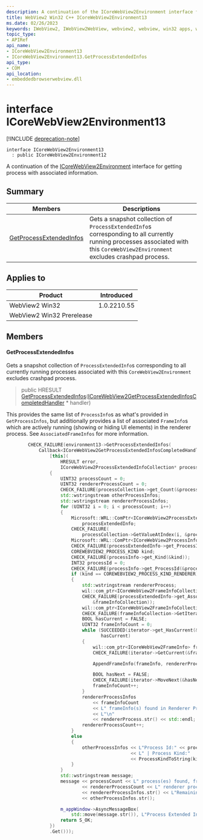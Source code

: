 ```yaml
---
description: A continuation of the ICoreWebView2Environment interface for getting process with associated information.
title: WebView2 Win32 C++ ICoreWebView2Environment13
ms.date: 02/26/2023
keywords: IWebView2, IWebView2WebView, webview2, webview, win32 apps, win32, edge, ICoreWebView2, ICoreWebView2Controller, browser control, edge html, ICoreWebView2Environment13
topic_type: 
- APIRef
api_name:
- ICoreWebView2Environment13
- ICoreWebView2Environment13.GetProcessExtendedInfos
api_type:
- COM
api_location:
- embeddedbrowserwebview.dll
---
```


# interface ICoreWebView2Environment13

[!INCLUDE [deprecation-note](../includes/deprecation-note.md)]

```
interface ICoreWebView2Environment13
  : public ICoreWebView2Environment12
```

A continuation of the [ICoreWebView2Environment](icorewebview2environment.md) interface for getting process with associated information.

## Summary

 Members                        | Descriptions
--------------------------------|---------------------------------------------
[GetProcessExtendedInfos](#getprocessextendedinfos) | Gets a snapshot collection of `ProcessExtendedInfo`s corresponding to all currently running processes associated with this `CoreWebView2Environment` excludes crashpad process.

## Applies to

Product                         | Introduced
--------------------------------|---------------------------------------------
WebView2 Win32            |    1.0.2210.55
WebView2 Win32 Prerelease |    

## Members

#### GetProcessExtendedInfos

Gets a snapshot collection of `ProcessExtendedInfo`s corresponding to all currently running processes associated with this `CoreWebView2Environment` excludes crashpad process.

> public HRESULT [GetProcessExtendedInfos](#getprocessextendedinfos)([ICoreWebView2GetProcessExtendedInfosCompletedHandler](icorewebview2getprocessextendedinfoscompletedhandler.md) * handler)

This provides the same list of `ProcessInfo`s as what's provided in `GetProcessInfos`, but additionally provides a list of associated `FrameInfo`s which are actively running (showing or hiding UI elements) in the renderer process. See `AssociatedFrameInfos` for more information.

```cpp
        CHECK_FAILURE(environment13->GetProcessExtendedInfos(
            Callback<ICoreWebView2GetProcessExtendedInfosCompletedHandler>(
                [this](
                    HRESULT error,
                    ICoreWebView2ProcessExtendedInfoCollection* processCollection) -> HRESULT
                {
                    UINT32 processCount = 0;
                    UINT32 rendererProcessCount = 0;
                    CHECK_FAILURE(processCollection->get_Count(&processCount));
                    std::wstringstream otherProcessInfos;
                    std::wstringstream rendererProcessInfos;
                    for (UINT32 i = 0; i < processCount; i++)
                    {
                        Microsoft::WRL::ComPtr<ICoreWebView2ProcessExtendedInfo>
                            processExtendedInfo;
                        CHECK_FAILURE(
                            processCollection->GetValueAtIndex(i, &processExtendedInfo));
                        Microsoft::WRL::ComPtr<ICoreWebView2ProcessInfo> processInfo;
                        CHECK_FAILURE(processExtendedInfo->get_ProcessInfo(&processInfo));
                        COREWEBVIEW2_PROCESS_KIND kind;
                        CHECK_FAILURE(processInfo->get_Kind(&kind));
                        INT32 processId = 0;
                        CHECK_FAILURE(processInfo->get_ProcessId(&processId));
                        if (kind == COREWEBVIEW2_PROCESS_KIND_RENDERER)
                        {
                            std::wstringstream rendererProcess;
                            wil::com_ptr<ICoreWebView2FrameInfoCollection> frameInfoCollection;
                            CHECK_FAILURE(processExtendedInfo->get_AssociatedFrameInfos(
                                &frameInfoCollection));
                            wil::com_ptr<ICoreWebView2FrameInfoCollectionIterator> iterator;
                            CHECK_FAILURE(frameInfoCollection->GetIterator(&iterator));
                            BOOL hasCurrent = FALSE;
                            UINT32 frameInfoCount = 0;
                            while (SUCCEEDED(iterator->get_HasCurrent(&hasCurrent)) &&
                                   hasCurrent)
                            {
                                wil::com_ptr<ICoreWebView2FrameInfo> frameInfo;
                                CHECK_FAILURE(iterator->GetCurrent(&frameInfo));

                                AppendFrameInfo(frameInfo, rendererProcess);

                                BOOL hasNext = FALSE;
                                CHECK_FAILURE(iterator->MoveNext(&hasNext));
                                frameInfoCount++;
                            }
                            rendererProcessInfos
                                << frameInfoCount
                                << L" frameInfo(s) found in Renderer Process ID:" << processId
                                << L"\n"
                                << rendererProcess.str() << std::endl;
                            rendererProcessCount++;
                        }
                        else
                        {
                            otherProcessInfos << L"Process Id:" << processId
                                              << L" | Process Kind:"
                                              << ProcessKindToString(kind) << std::endl;
                        }
                    }
                    std::wstringstream message;
                    message << processCount << L" process(es) found, from which "
                            << rendererProcessCount << L" renderer process(es) found\n\n"
                            << rendererProcessInfos.str() << L"Remaining Process(es) Infos:\n"
                            << otherProcessInfos.str();

                    m_appWindow->AsyncMessageBox(
                        std::move(message.str()), L"Process Extended Info");
                    return S_OK;
                })
                .Get()));
```

